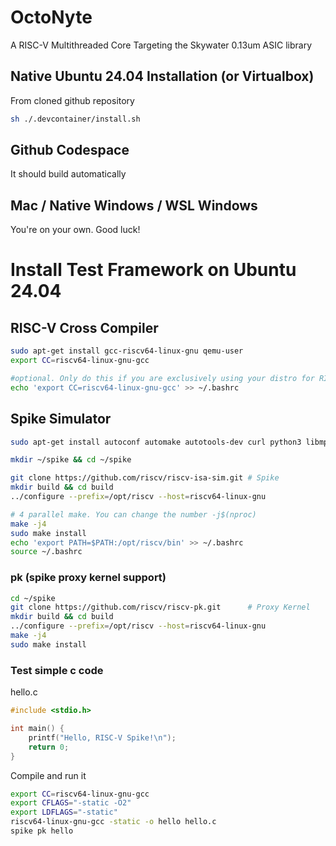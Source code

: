 # OctoNyte
A RISC-V Multithreaded Core Targeting the Skywater 0.13um ASIC library

## Native Ubuntu 24.04 Installation (or Virtualbox)

From cloned github repository

```bash
sh ./.devcontainer/install.sh
```

## Github Codespace

It should build automatically

## Mac / Native Windows / WSL Windows

You're on your own. Good luck!

# Install Test Framework on Ubuntu 24.04

## RISC-V Cross Compiler

```bash
sudo apt-get install gcc-riscv64-linux-gnu qemu-user
export CC=riscv64-linux-gnu-gcc

#optional. Only do this if you are exclusively using your distro for RISC-V development
echo 'export CC=riscv64-linux-gnu-gcc' >> ~/.bashrc
```

## Spike Simulator

```bash
sudo apt-get install autoconf automake autotools-dev curl python3 libmpc-dev libmpfr-dev libgmp-dev gawk build-essential bison flex texinfo gperf libtool patchutils bc zlib1g-dev libexpat-dev device-tree-compiler
```

```bash
mkdir ~/spike && cd ~/spike
```

```bash
git clone https://github.com/riscv/riscv-isa-sim.git # Spike
mkdir build && cd build
../configure --prefix=/opt/riscv --host=riscv64-linux-gnu

# 4 parallel make. You can change the number -j$(nproc)
make -j4
sudo make install
echo 'export PATH=$PATH:/opt/riscv/bin' >> ~/.bashrc
source ~/.bashrc
```


### pk (spike proxy kernel support)

```bash
cd ~/spike
git clone https://github.com/riscv/riscv-pk.git      # Proxy Kernel
mkdir build && cd build
../configure --prefix=/opt/riscv --host=riscv64-linux-gnu
make -j4
sudo make install
```

### Test simple c  code
hello.c
```c
#include <stdio.h>

int main() {
    printf("Hello, RISC-V Spike!\n");
    return 0;
}
```
Compile and run it
```bash
export CC=riscv64-linux-gnu-gcc
export CFLAGS="-static -O2"
export LDFLAGS="-static"
riscv64-linux-gnu-gcc -static -o hello hello.c
spike pk hello
```



